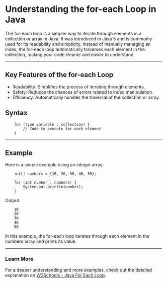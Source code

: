 # Understanding the for-each Loop in Java

The for-each loop is a simpler way to iterate through elements in a collection or array in Java. It was introduced in Java 5 and is commonly used for its readability and simplicity. Instead of manually managing an index, the for-each loop automatically traverses each element in the collection, making your code cleaner and easier to understand.

---

## Key Features of the for-each Loop

- Readability: Simplifies the process of iterating through elements.
- Safety: Reduces the chances of errors related to index manipulation.
- Efficiency: Automatically handles the traversal of the collection or array.

## Syntax

```
    for (type variable : collection) {
        // Code to execute for each element
    }
```

---

## Example

Here is a simple example using an integer array:
```
    int[] numbers = {10, 20, 30, 40, 50};

    for (int number : numbers) {
        System.out.println(number);
    }
```

Output
```
    10
    20
    30
    40
    50
```

In this example, the for-each loop iterates through each element in the numbers array and prints its value.

---

### Learn More

For a deeper understanding and more examples, check out the detailed explanation on [W3Schools - Java For Each Loop](https://www.w3schools.com/java/java_foreach_loop.asp).
